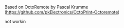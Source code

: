 Based on OctoRemote by Pascal Krumme (https://github.com/pkElectronics/OctoPrint-Octoremote)

not workin